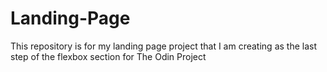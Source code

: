 # Landing-Page
This repository is for my landing page project that I am creating as the last step of the flexbox section for The Odin Project
